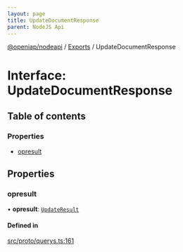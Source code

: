 ```yaml
---
layout: page
title: UpdateDocumentResponse
parent: NodeJS Api
---
```

[@openiap/nodeapi](../README.md) / [Exports](../modules.md) / UpdateDocumentResponse

# Interface: UpdateDocumentResponse

## Table of contents

### Properties

- [opresult](UpdateDocumentResponse.md#opresult)

## Properties

### opresult

• **opresult**: [`UpdateResult`](../modules.md#updateresult)

#### Defined in

[src/proto/querys.ts:161](https://github.com/openiap/nodeapi/blob/a6b5438/src/proto/querys.ts#L161)
